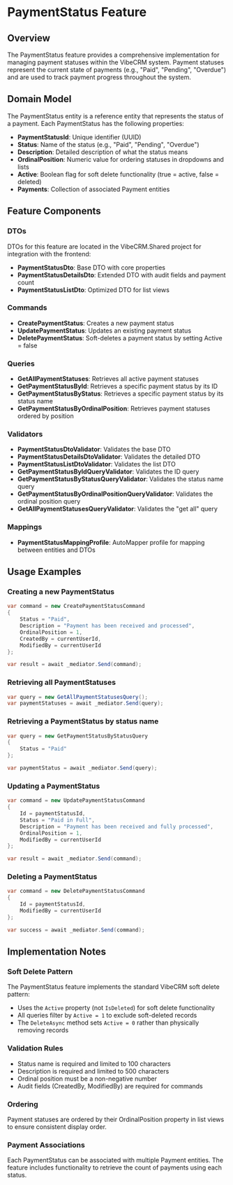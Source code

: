 # PaymentStatus Feature

## Overview
The PaymentStatus feature provides a comprehensive implementation for managing payment statuses within the VibeCRM system. Payment statuses represent the current state of payments (e.g., "Paid", "Pending", "Overdue") and are used to track payment progress throughout the system.

## Domain Model
The PaymentStatus entity is a reference entity that represents the status of a payment. Each PaymentStatus has the following properties:

- **PaymentStatusId**: Unique identifier (UUID)
- **Status**: Name of the status (e.g., "Paid", "Pending", "Overdue")
- **Description**: Detailed description of what the status means
- **OrdinalPosition**: Numeric value for ordering statuses in dropdowns and lists
- **Active**: Boolean flag for soft delete functionality (true = active, false = deleted)
- **Payments**: Collection of associated Payment entities

## Feature Components

### DTOs
DTOs for this feature are located in the VibeCRM.Shared project for integration with the frontend:
- **PaymentStatusDto**: Base DTO with core properties
- **PaymentStatusDetailsDto**: Extended DTO with audit fields and payment count
- **PaymentStatusListDto**: Optimized DTO for list views

### Commands
- **CreatePaymentStatus**: Creates a new payment status
- **UpdatePaymentStatus**: Updates an existing payment status
- **DeletePaymentStatus**: Soft-deletes a payment status by setting Active = false

### Queries
- **GetAllPaymentStatuses**: Retrieves all active payment statuses
- **GetPaymentStatusById**: Retrieves a specific payment status by its ID
- **GetPaymentStatusByStatus**: Retrieves a specific payment status by its status name
- **GetPaymentStatusByOrdinalPosition**: Retrieves payment statuses ordered by position

### Validators
- **PaymentStatusDtoValidator**: Validates the base DTO
- **PaymentStatusDetailsDtoValidator**: Validates the detailed DTO
- **PaymentStatusListDtoValidator**: Validates the list DTO
- **GetPaymentStatusByIdQueryValidator**: Validates the ID query
- **GetPaymentStatusByStatusQueryValidator**: Validates the status name query
- **GetPaymentStatusByOrdinalPositionQueryValidator**: Validates the ordinal position query
- **GetAllPaymentStatusesQueryValidator**: Validates the "get all" query

### Mappings
- **PaymentStatusMappingProfile**: AutoMapper profile for mapping between entities and DTOs

## Usage Examples

### Creating a new PaymentStatus
```csharp
var command = new CreatePaymentStatusCommand
{
    Status = "Paid",
    Description = "Payment has been received and processed",
    OrdinalPosition = 1,
    CreatedBy = currentUserId,
    ModifiedBy = currentUserId
};

var result = await _mediator.Send(command);
```

### Retrieving all PaymentStatuses
```csharp
var query = new GetAllPaymentStatusesQuery();
var paymentStatuses = await _mediator.Send(query);
```

### Retrieving a PaymentStatus by status name
```csharp
var query = new GetPaymentStatusByStatusQuery
{
    Status = "Paid"
};

var paymentStatus = await _mediator.Send(query);
```

### Updating a PaymentStatus
```csharp
var command = new UpdatePaymentStatusCommand
{
    Id = paymentStatusId,
    Status = "Paid in Full",
    Description = "Payment has been received and fully processed",
    OrdinalPosition = 1,
    ModifiedBy = currentUserId
};

var result = await _mediator.Send(command);
```

### Deleting a PaymentStatus
```csharp
var command = new DeletePaymentStatusCommand
{
    Id = paymentStatusId,
    ModifiedBy = currentUserId
};

var success = await _mediator.Send(command);
```

## Implementation Notes

### Soft Delete Pattern
The PaymentStatus feature implements the standard VibeCRM soft delete pattern:
- Uses the `Active` property (not `IsDeleted`) for soft delete functionality
- All queries filter by `Active = 1` to exclude soft-deleted records
- The `DeleteAsync` method sets `Active = 0` rather than physically removing records

### Validation Rules
- Status name is required and limited to 100 characters
- Description is required and limited to 500 characters
- Ordinal position must be a non-negative number
- Audit fields (CreatedBy, ModifiedBy) are required for commands

### Ordering
Payment statuses are ordered by their OrdinalPosition property in list views to ensure consistent display order.

### Payment Associations
Each PaymentStatus can be associated with multiple Payment entities. The feature includes functionality to retrieve the count of payments using each status.
